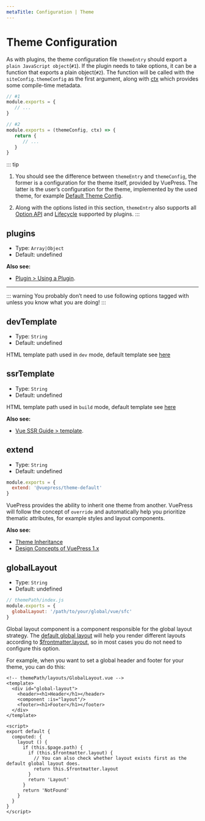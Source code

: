 ```yaml
---
metaTitle: Configuration | Theme
---
```


# Theme Configuration

As with plugins, the theme configuration file `themeEntry` should export a `plain JavaScript object`(`#1`). If the plugin needs to take options, it can be a function that exports a plain object(`#2`). The function will be called with the `siteConfig.themeConfig` as the first argument, along with [ctx](../plugin/context-api.md) which provides some compile-time metadata.

``` js
// #1
module.exports = {
   // ...
}
```

``` js
// #2
module.exports = (themeConfig, ctx) => {
   return {
      // ...
   }
}
```


::: tip
1. You should see the difference between `themeEntry` and `themeConfig`, the former is a configuration for the theme itself, provided by VuePress. The latter is the user’s configuration for the theme, implemented by the used theme, for example [Default Theme Config](./default-theme-config.md).

2. Along with the options listed in this section, `themeEntry` also supports all [Option API](../plugin/option-api.md) and [Lifecycle](../plugin/life-cycle.md) supported by plugins.
:::

## plugins

- Type: `Array|Object`
- Default: undefined

**Also see:**

- [Plugin > Using a Plugin](../plugin/using-a-plugin.md).

---

::: warning
You probably don’t need to use following options tagged with <Badge text="Danger Zone" vertical="middle"/> unless you know what you are doing!
:::

## devTemplate <Badge text="Danger Zone"/>

- Type: `String`
- Default: undefined

HTML template path used in `dev` mode, default template see [here](https://github.com/vuejs/vuepress/blob/master/packages/%40vuepress/core/lib/client/index.dev.html)

## ssrTemplate <Badge text="Danger Zone"/>

- Type: `String`
- Default: undefined

HTML template path used in `build` mode, default template see [here](https://github.com/vuejs/vuepress/blob/master/packages/%40vuepress/core/lib/client/index.ssr.html)

**Also see:**

- [Vue SSR Guide > template](https://ssr.vuejs.org/api/#template).

## extend <Badge text="Danger Zone"/>

- Type: `String`
- Default: undefined

```js
module.exports = {
  extend: '@vuepress/theme-default'
}
```

VuePress provides the ability to inherit one theme from another. VuePress will follow the concept of `override` and automatically help you prioritize thematic attributes, for example styles and layout components.

**Also see:**

- [Theme Inheritance](./inheritance.md)
- [Design Concepts of VuePress 1.x](../miscellaneous/design-concepts.md)

## globalLayout <Badge text="Danger Zone"/>

- Type: `String`
- Default: undefined

```js
// themePath/index.js
module.exports = {
  globalLayout: '/path/to/your/global/vue/sfc'
}
```

Global layout component is a component responsible for the global layout strategy. The [default global layout](https://github.com/vuejs/vuepress/blob/master/packages/%40vuepress/core/lib/client/components/GlobalLayout.vue) will help you render different layouts according to [$frontmatter.layout](../guide/frontmatter.md#layout), so in most cases you do not need to configure this option.

For example, when you want to set a global header and footer for your theme, you can do this:

```vue
<!-- themePath/layouts/GlobalLayout.vue -->
<template>
  <div id="global-layout">
    <header><h1>Header</h1></header>
    <component :is="layout"/>
    <footer><h1>Footer</h1></footer>
  </div>
</template>

<script>
export default {
  computed: {
    layout () {
      if (this.$page.path) {
        if (this.$frontmatter.layout) {
          // You can also check whether layout exists first as the default global layout does.
          return this.$frontmatter.layout
        }
        return 'Layout'
      }
      return 'NotFound'
    }
  }
}
</script>
```
